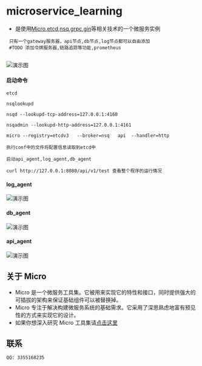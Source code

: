 # microservice_learning

- 是使用[Micro](https://github.com/micro/micro),[etcd](https://github.com/coreos/etcd),[nsq](https://github.com/nsqio/nsq),[grpc](https://github.com/grpc/grpc-go),[gin](https://github.com/gin-gonic/gin)等相关技术的一个微服务实例

```
 只有一个gateway服务器，api节点,db节点,log节点都可以自由添加
 #TODO 添加令牌服务器,链路追踪等功能,prometheus
 
 ```
![演示图](https://github.com/hwholiday/microservice_learning/blob/master/file/20180824104336.png) 

#### 启动命令
```
etcd

nsqlookupd

nsqd --lookupd-tcp-address=127.0.0.1:4160

nsqadmin --lookupd-http-address=127.0.0.1:4161

micro --registry=etcdv3   --broker=nsq   api  --handler=http

执行conf中的文件将配置信息读取到etcd中

启动api_agent,log_agent,db_agent

curl http://127.0.0.1:8080/api/v1/test 查看整个程序的运行情况

```

#### log_agent
![演示图](https://github.com/hwholiday/microservice_learning/blob/master/file/log_20180827095134.png)


#### db_agent
![演示图](https://github.com/hwholiday/microservice_learning/blob/master/file/db_20180827095209.png)


#### api_agent
![演示图](https://github.com/hwholiday/microservice_learning/blob/master/file/api_20180827095415.png)

## 关于 Micro
- Micro 是一个微服务工具集。它被用来实现它的特性和接口，同时提供强大的可插拔的架构来保证基础组件可以被替换掉。
- Micro 专注于解决构建微服务系统的基础需求。它采用了深思熟虑地富有预见性的方式来实现它的设计。
- 如果你想深入研究 Micro 工具集请[点击这里](https://github.com/micro/micro)


## 联系

    QQ: 3355168235


